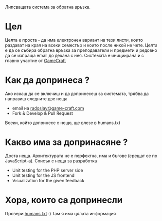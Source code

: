Липсващата система за обратна връзка.

# Цел
Целта е проста - да има електронен вариант на тези листи, които раздават на края на всеки семестър и които после никой не чете.
Целта е да се събира обратна връзка за преподаватели и предмети и редовно да се изпраща email до декана с нея.
Системата е инициирана и с главно участие от [GameCraft](http://game-craft.com/)
# Как да допринеса ?
Ако искаш да се включиш и да допринесеш за системата, трябва да направиш следните две неща

* email на radoslav@game-craft.com
* Fork & Develop & Pull Request

Всеки, който допринесе с нещо, ще влезе в humans.txt

# Какво има за допринасяне ?
Доста неща. Архитектурата не е перфектна, има и бъгове (срещат се по JavaScript-a).
Списък с неща за разработка

* Unit testing for the PHP server side
* Unit testing for the JS frontend
* Visualization for the given feedback

# Хора, които са допринесли
Провери [humans.txt](https://github.com/RadoRado/Fmi-Feedback/blob/master/README.markdown) :) Там я има цялата информация